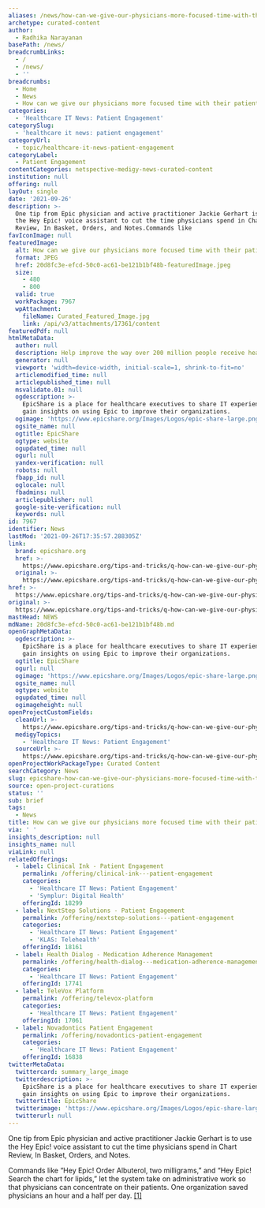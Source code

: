 ```yaml
---
aliases: /news/how-can-we-give-our-physicians-more-focused-time-with-their-patients
archetype: curated-content
author:
  - Radhika Narayanan
basePath: /news/
breadcrumbLinks:
  - /
  - /news/
  - ''
breadcrumbs:
  - Home
  - News
  - How can we give our physicians more focused time with their patients?
categories:
  - 'Healthcare IT News: Patient Engagement'
categorySlug:
  - 'healthcare it news: patient engagement'
categoryUrl:
  - topic/healthcare-it-news-patient-engagement
categoryLabel:
  - Patient Engagement
contentCategories: netspective-medigy-news-curated-content
institution: null
offering: null
layOut: single
date: '2021-09-26'
description: >-
  One tip from Epic physician and active practitioner Jackie Gerhart is to use
  the Hey Epic! voice assistant to cut the time physicians spend in Chart
  Review, In Basket, Orders, and Notes.Commands like 
favIconImage: null
featuredImage:
  alt: How can we give our physicians more focused time with their patients?
  format: JPEG
  href: 20d8fc3e-efcd-50c0-ac61-be121b1bf48b-featuredImage.jpeg
  size:
    - 480
    - 800
  valid: true
  workPackage: 7967
  wpAttachment:
    fileName: Curated_Featured_Image.jpg
    link: /api/v3/attachments/17361/content
featuredPdf: null
htmlMetaData:
  author: null
  description: Help improve the way over 200 million people receive healthcare.
  generator: null
  viewport: 'width=device-width, initial-scale=1, shrink-to-fit=no'
  articlemodified_time: null
  articlepublished_time: null
  msvalidate.01: null
  ogdescription: >-
    EpicShare is a place for healthcare executives to share IT experiences and
    gain insights on using Epic to improve their organizations.
  ogimage: 'https://www.epicshare.org/Images/Logos/epic-share-large.png'
  ogsite_name: null
  ogtitle: EpicShare
  ogtype: website
  ogupdated_time: null
  ogurl: null
  yandex-verification: null
  robots: null
  fbapp_id: null
  oglocale: null
  fbadmins: null
  articlepublisher: null
  google-site-verification: null
  keywords: null
id: 7967
identifier: News
lastMod: '2021-09-26T17:35:57.288305Z'
link:
  brand: epicshare.org
  href: >-
    https://www.epicshare.org/tips-and-tricks/q-how-can-we-give-our-physicians-more-focused-time-with-their-patientsn-_a-activate-hey-epic-the-built-in-voice-assistant-_
  original: >-
    https://www.epicshare.org/tips-and-tricks/q-how-can-we-give-our-physicians-more-focused-time-with-their-patientsn-_a-activate-hey-epic-the-built-in-voice-assistant-_
href: >-
  https://www.epicshare.org/tips-and-tricks/q-how-can-we-give-our-physicians-more-focused-time-with-their-patientsn-_a-activate-hey-epic-the-built-in-voice-assistant-_
original: >-
  https://www.epicshare.org/tips-and-tricks/q-how-can-we-give-our-physicians-more-focused-time-with-their-patientsn-_a-activate-hey-epic-the-built-in-voice-assistant-_
mastHead: NEWS
mdName: 20d8fc3e-efcd-50c0-ac61-be121b1bf48b.md
openGraphMetaData:
  ogdescription: >-
    EpicShare is a place for healthcare executives to share IT experiences and
    gain insights on using Epic to improve their organizations.
  ogtitle: EpicShare
  ogurl: null
  ogimage: 'https://www.epicshare.org/Images/Logos/epic-share-large.png'
  ogsite_name: null
  ogtype: website
  ogupdated_time: null
  ogimageheight: null
openProjectCustomFields:
  cleanUrl: >-
    https://www.epicshare.org/tips-and-tricks/q-how-can-we-give-our-physicians-more-focused-time-with-their-patientsn-_a-activate-hey-epic-the-built-in-voice-assistant-_
  medigyTopics:
    - 'Healthcare IT News: Patient Engagement'
  sourceUrl: >-
    https://www.epicshare.org/tips-and-tricks/q-how-can-we-give-our-physicians-more-focused-time-with-their-patientsn-_a-activate-hey-epic-the-built-in-voice-assistant-_
openProjectWorkPackageType: Curated Content
searchCategory: News
slug: epicshare-how-can-we-give-our-physicians-more-focused-time-with-their-patients
source: open-project-curations
status: ''
sub: brief
tags:
  - News
title: How can we give our physicians more focused time with their patients?
via: ' '
insights_description: null
insights_name: null
viaLink: null
relatedOfferings:
  - label: Clinical Ink - Patient Engagement
    permalink: /offering/clinical-ink---patient-engagement
    categories:
      - 'Healthcare IT News: Patient Engagement'
      - 'Symplur: Digital Health'
    offeringId: 18299
  - label: NextStep Solutions - Patient Engagement
    permalink: /offering/nextstep-solutions---patient-engagement
    categories:
      - 'Healthcare IT News: Patient Engagement'
      - 'KLAS: Telehealth'
    offeringId: 18161
  - label: Health Dialog - Medication Adherence Management
    permalink: /offering/health-dialog---medication-adherence-management
    categories:
      - 'Healthcare IT News: Patient Engagement'
    offeringId: 17741
  - label: TeleVox Platform
    permalink: /offering/televox-platform
    categories:
      - 'Healthcare IT News: Patient Engagement'
    offeringId: 17061
  - label: Novadontics Patient Engagement
    permalink: /offering/novadontics-patient-engagement
    categories:
      - 'Healthcare IT News: Patient Engagement'
    offeringId: 16838
twitterMetaData:
  twittercard: summary_large_image
  twitterdescription: >-
    EpicShare is a place for healthcare executives to share IT experiences and
    gain insights on using Epic to improve their organizations.
  twittertitle: EpicShare
  twitterimage: 'https://www.epicshare.org/Images/Logos/epic-share-large.png'
  twitterurl: null
---
```

<p>One tip from Epic physician and active practitioner Jackie Gerhart is to use the Hey Epic! voice assistant to cut the time physicians spend in Chart Review, In Basket, Orders, and Notes.</p><p>Commands like “Hey Epic! Order Albuterol, two milligrams,” and “Hey Epic! Search the chart for lipids,” let the system take on administrative work so that physicians can concentrate on their patients. One organization saved physicians an hour and a half per day. <a href="https://www.epicshare.org/tips-and-tricks/q-how-can-we-give-our-physicians-more-focused-time-with-their-patientsn-_a-activate-hey-epic-the-built-in-voice-assistant-_#_ftn1">[1]</a></p>